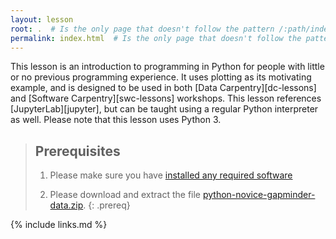 ```yaml
---
layout: lesson
root: .  # Is the only page that doesn't follow the pattern /:path/index.html
permalink: index.html  # Is the only page that doesn't follow the pattern /:path/index.html
---
```


This lesson is an introduction to programming in Python for people with little or no previous 
programming experience. It uses plotting as its motivating example, and is designed to be used in 
both [Data Carpentry][dc-lessons] and [Software Carpentry][swc-lessons] workshops. 
This lesson references [JupyterLab][jupyter], but can be taught using a regular Python interpreter
as well. Please note that this lesson uses Python 3.

> ## Prerequisites
>
> 1. Please make sure you have [installed any required software]({{page.root}}/setup)
>
> 2. Please download and extract the file [python-novice-gapminder-data.zip]({{page.root}}/files/python-novice-gapminder-data.zip).
{: .prereq}

{% include links.md %}
